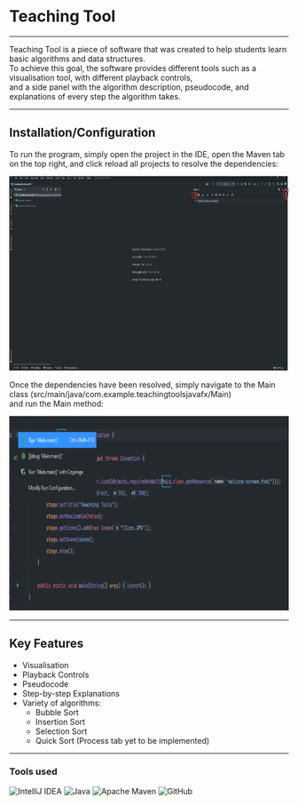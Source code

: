# Teaching Tool

<hr/>

Teaching Tool is a piece of software that was created to help students learn basic algorithms and data structures.
<br>
To achieve this goal, the software provides different tools such as a visualisation tool, with different playback controls,
<br>
and a side panel with the algorithm description, pseudocode, and explanations of every step the algorithm takes.

<hr>

## Installation/Configuration
To run the program, simply open the project in the IDE, open the Maven tab on the top right, and click reload all projects to resolve the dependencies:
<br>

<p align="left">
<img src="./src/main/resources/MavenReload.png" alt="Teaching Tool Logo" width="750" height="350"/>
</p>
Once the dependencies have been resolved, simply navigate to the Main class (src/main/java/com.example.teachingtoolsjavafx/Main)
<br>
and run the Main method:
<p align="left">
<img src="./src/main/resources/RunMain.png" alt="Teaching Tool Logo" width="750" height="350"/>
</p>
<hr>

## Key Features
* Visualisation
* Playback Controls
* Pseudocode
* Step-by-step Explanations
* Variety of algorithms:
    * Bubble Sort
    * Insertion Sort
    * Selection Sort
    * Quick Sort (Process tab yet to be implemented)

<hr>

### Tools used

![IntelliJ IDEA](https://img.shields.io/badge/IntelliJIDEA-000000.svg?style=for-the-badge&logo=intellij-idea&logoColor=white)
![Java](https://img.shields.io/badge/java-%23ED8B00.svg?style=for-the-badge&logo=java&logoColor=white)
![Apache Maven](https://img.shields.io/badge/Apache%20Maven-C71A36?style=for-the-badge&logo=Apache%20Maven&logoColor=white)
![GitHub](https://img.shields.io/badge/github-%23121011.svg?style=for-the-badge&logo=github&logoColor=white)



